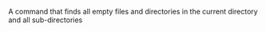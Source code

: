 A command that finds all empty files and directories in the current directory and all sub-directories
